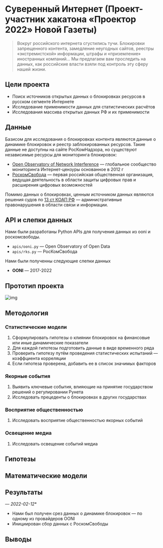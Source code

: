 # Суверенный Интернет (Проект-участник хакатона «Проектор 2022» Новой Газеты)

> Вокруг российского интернета сгустились тучи. Блокировки запрещенного контента, замедление неугодных сайтов, реестры «экстремистской» информации, штрафы и «приземление» иностранных компаний… Мы предлагаем вам проследить на данных, как российские власти взяли под контроль эту сферу нашей жизни.

## Цели проекта

* Поиск источников открытых данных о блокировках ресурсов в русском сегменте Интернете
* Исследование применимости данных для статистических расчётов
* Исследования массива открытых данных РФ и их применимости

## Данные

Базисом для исследования о блокировках контента являются данные о динамике блокировок и реестр заблокированных ресурсов. Такие данные не доступны на сайте РосКомНадзора, но существуют независимые ресурсы для мониторинга блокировок:

* [Open Observatory of Network Interference](https://ooni.org/) — глобальное сообщество мониторинга Интернет-цензуры основанное в 2012 г
* [РоскомСвобода](https://roskomsvoboda.org/)  — первая российская общественная организация, ведущая деятельность в области защиты цифровых прав и расширения цифровых возможностей

Помимо данных о блокировках, ценным источником данных являются решения судов по [13 ст КОАП РФ](http://www.consultant.ru/document/cons_doc_LAW_34661/d00189f9b00d6dd470e4e89a7db3e264a00538a3/) — административные правонарушения в области связи и информации.

## API и слепки данных

Нами были разработаны Python APIs для получения данных из ooni и роскомсвободы.

* ```apis/ooni.py``` — Open Observatory of Open Data
* ```apis/rks.py``` — РосКомСвобода

Нами были полученны следующие слепки данных

* **OONI** — 2017-2022

## Прототип проекта

![img](https://i.ibb.co/TDXQ6tb/image.png)

## Методология

### Статистические модели

1. Сформулировать гипотезы о клиянии блокировок на финансовые или иные динамические показатели
2. Для каждой гипотезы подготовить данные в виде временного ряда
3. Проверить гипотезу путём проведения статистических испытаний — коэффциента корреляции
4. Если гипотеза проверена, добавить ее в список значимых факторов

### Якорные события

1. Выявить ключевые события, влияющие на принятие государством решений о регулировании Рунета
2. Исследовать прецеденты о блокировках в других государствах

### Восприятие общественностью

1. Исследовать восприятие общественностью якорных событий 

### Освещение медиа

1. Исследовать освещение событий медиа

## Гипотезы

## Математические модели

## Результаты

— *2022-02-12**

* Нами был получен срез данных о динамике блокировок — по одному из провайдеров OONI
* Инициирован сбор данных с РоскомСвободы

## Выводы